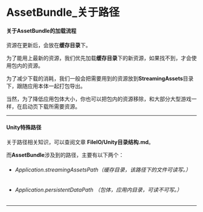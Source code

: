 # AssetBundle_关于路径

#### 关于AssetBundle的加载流程

资源在更新后，会放在**缓存目录**下。

为了能用上最新的资源，我们优先加载**缓存目录**下的新资源，如果找不到，才会使用包内的资源。

为了减少下载的消耗，我们一般会把需要用到的资源放到**StreamingAssets**目录下，跟随应用本体一起打包导出。

当然，为了降低应用包体大小，你也可以把包内的资源移除，和大部分大型游戏一样，在启动页下载所需要资源。

----



####  Unity特殊路径

关于路径相关知识，可以查阅文章  **FileIO/Unity目录结构.md**。

而**AssetBundle**涉及到的路径，主要有以下两个：

- ######  Application.streamingAssetsPath（缓存目录，该路径下的文件可读写。）

- ###### Application.persistentDataPath （包体，应用内目录，可读不可写。）



----









